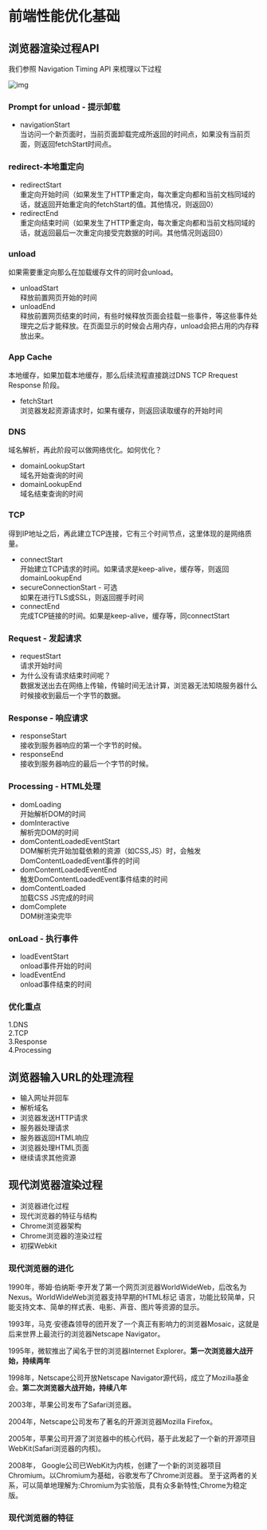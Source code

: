 # 前端性能优化基础

## 浏览器渲染过程API
我们参照 Navigation Timing API 来梳理以下过程

![img](/blog/navigation-timing.png)

### Prompt for unload - 提示卸载
* navigationStart  
当访问一个新页面时，当前页面卸载完成所返回的时间点，如果没有当前页面，则返回fetchStart时间点。

### redirect-本地重定向
* redirectStart  
重定向开始时间（如果发生了HTTP重定向，每次重定向都和当前文档同域的话，就返回开始重定向的fetchStart的值。其他情况，则返回0）
* redirectEnd  
重定向结束时间（如果发生了HTTP重定向，每次重定向都和当前文档同域的话，就返回最后一次重定向接受完数据的时间。其他情况则返回0）

### unload
如果需要重定向那么在加载缓存文件的同时会unload。  
* unloadStart  
释放前置网页开始的时间  
* unloadEnd  
释放前置网页结束的时间，有些时候释放页面会挂载一些事件，等这些事件处理完之后才能释放。在页面显示的时候会占用内存，unload会把占用的内存释放出来。

### App Cache 
本地缓存，如果加载本地缓存，那么后续流程直接跳过DNS TCP Rrequest Response 阶段。
* fetchStart  
浏览器发起资源请求时，如果有缓存，则返回读取缓存的开始时间


### DNS
域名解析，再此阶段可以做网络优化。如何优化？
* domainLookupStart  
域名开始查询的时间  
* domainLookupEnd  
域名结束查询的时间  

### TCP
得到IP地址之后，再此建立TCP连接，它有三个时间节点，这里体现的是网络质量。
* connectStart  
开始建立TCP请求的时间。如果请求是keep-alive，缓存等，则返回domainLookupEnd
* secureConnectionStart - 可选  
如果在进行TLS或SSL，则返回握手时间    
* connectEnd  
完成TCP链接的时间。如果是keep-alive，缓存等，同connectStart

### Request -  发起请求
* requestStart  
请求开始时间  
* 为什么没有请求结束时间呢？  
数据发送出去在网络上传输，传输时间无法计算，浏览器无法知晓服务器什么时候接收到最后一个字节的数据。  

### Response - 响应请求
* responseStart  
接收到服务器响应的第一个字节的时候。  
* responseEnd  
接收到服务器响应的最后一个字节的时候。  

### Processing - HTML处理
* domLoading  
开始解析DOM的时间  
* domInteractive  
解析完DOM的时间 
* domContentLoadedEventStart  
DOM解析完开始加载依赖的资源（如CSS,JS）时，会触发DomContentLoadedEvent事件的时间  
* domContentLoadedEventEnd  
触发DomContentLoadedEvent事件结束的时间  
* domContentLoaded  
加载CSS JS完成的时间  
* domComplete  
DOM树渲染完毕  

### onLoad - 执行事件
* loadEventStart  
onload事件开始的时间  
* loadEventEnd  
onload事件结束的时间  

### 优化重点
1.DNS  
2.TCP  
3.Response  
4.Processing  


## 浏览器输入URL的处理流程

- 输入网址并回车
- 解析域名
- 浏览器发送HTTP请求
- 服务器处理请求
- 服务器返回HTML响应
- 浏览器处理HTML页面
- 继续请求其他资源

## 现代浏览器渲染过程

* 浏览器进化过程
* 现代浏览器的特征与结构
* Chrome浏览器架构
* Chrome浏览器的渲染过程
* 初探Webkit

### 现代浏览器的进化

1990年，蒂姆·伯纳斯·李开发了第一个网页浏览器WorldWideWeb，后改名为Nexus。WorldWideWeb浏览器支持早期的HTML标记 语言，功能比较简单，只能支持文本、简单的样式表、电影、声音、图片等资源的显示。  

1993年，马克·安德森领导的团开发了一个真正有影响力的浏览器Mosaic，这就是后来世界上最流行的浏览器Netscape Navigator。  

1995年，微软推出了闻名于世的浏览器Internet Explorer。**第一次浏览器大战开始，持续两年**  

1998年，Netscape公司开放Netscape Navigator源代码，成立了Mozilla基金会。**第二次浏览器大战开始，持续八年**  

2003年，苹果公司发布了Safari浏览器。  

2004年，Netscape公司发布了著名的开源浏览器Mozilla Firefox。  

2005年，苹果公司开源了浏览器中的核心代码，基于此发起了一个新的开源项目WebKit(Safari浏览器的内核)。  

2008年， Google公司已WebKit为内核，创建了一个新的浏览器项目Chromium。以Chromium为基础，谷歌发布了Chrome浏览器。 至于这两者的关系，可以简单地理解为:Chromium为实验版，具有众多新特性;Chrome为稳定版。  


### 现代浏览器的特征

